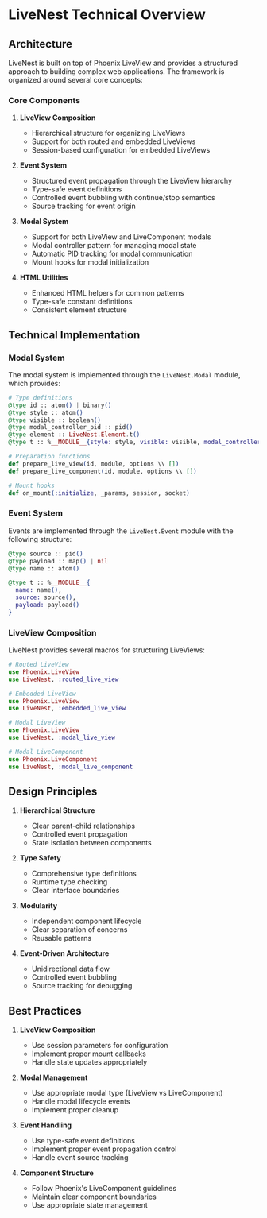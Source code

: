 
# LiveNest Technical Overview

## Architecture

LiveNest is built on top of Phoenix LiveView and provides a structured approach to building complex web applications. The framework is organized around several core concepts:

### Core Components

1. **LiveView Composition**
   - Hierarchical structure for organizing LiveViews
   - Support for both routed and embedded LiveViews
   - Session-based configuration for embedded LiveViews

2. **Event System**
   - Structured event propagation through the LiveView hierarchy
   - Type-safe event definitions
   - Controlled event bubbling with continue/stop semantics
   - Source tracking for event origin

3. **Modal System**
   - Support for both LiveView and LiveComponent modals
   - Modal controller pattern for managing modal state
   - Automatic PID tracking for modal communication
   - Mount hooks for modal initialization

4. **HTML Utilities**
   - Enhanced HTML helpers for common patterns
   - Type-safe constant definitions
   - Consistent element structure

## Technical Implementation

### Modal System

The modal system is implemented through the `LiveNest.Modal` module, which provides:

```elixir
# Type definitions
@type id :: atom() | binary()
@type style :: atom()
@type visible :: boolean()
@type modal_controller_pid :: pid()
@type element :: LiveNest.Element.t()
@type t :: %__MODULE__{style: style, visible: visible, modal_controller_pid: modal_controller_pid, element: element()}

# Preparation functions
def prepare_live_view(id, module, options \\ [])
def prepare_live_component(id, module, options \\ [])

# Mount hooks
def on_mount(:initialize, _params, session, socket)
```

### Event System

Events are implemented through the `LiveNest.Event` module with the following structure:

```elixir
@type source :: pid()
@type payload :: map() | nil
@type name :: atom()

@type t :: %__MODULE__{
  name: name(),
  source: source(),
  payload: payload()
}
```

### LiveView Composition

LiveNest provides several macros for structuring LiveViews:

```elixir
# Routed LiveView
use Phoenix.LiveView
use LiveNest, :routed_live_view

# Embedded LiveView
use Phoenix.LiveView
use LiveNest, :embedded_live_view

# Modal LiveView
use Phoenix.LiveView
use LiveNest, :modal_live_view

# Modal LiveComponent
use Phoenix.LiveComponent
use LiveNest, :modal_live_component
```

## Design Principles

1. **Hierarchical Structure**
   - Clear parent-child relationships
   - Controlled event propagation
   - State isolation between components

2. **Type Safety**
   - Comprehensive type definitions
   - Runtime type checking
   - Clear interface boundaries

3. **Modularity**
   - Independent component lifecycle
   - Clear separation of concerns
   - Reusable patterns

4. **Event-Driven Architecture**
   - Unidirectional data flow
   - Controlled event bubbling
   - Source tracking for debugging

## Best Practices

1. **LiveView Composition**
   - Use session parameters for configuration
   - Implement proper mount callbacks
   - Handle state updates appropriately

2. **Modal Management**
   - Use appropriate modal type (LiveView vs LiveComponent)
   - Handle modal lifecycle events
   - Implement proper cleanup

3. **Event Handling**
   - Use type-safe event definitions
   - Implement proper event propagation control
   - Handle event source tracking

4. **Component Structure**
   - Follow Phoenix's LiveComponent guidelines
   - Maintain clear component boundaries
   - Use appropriate state management


